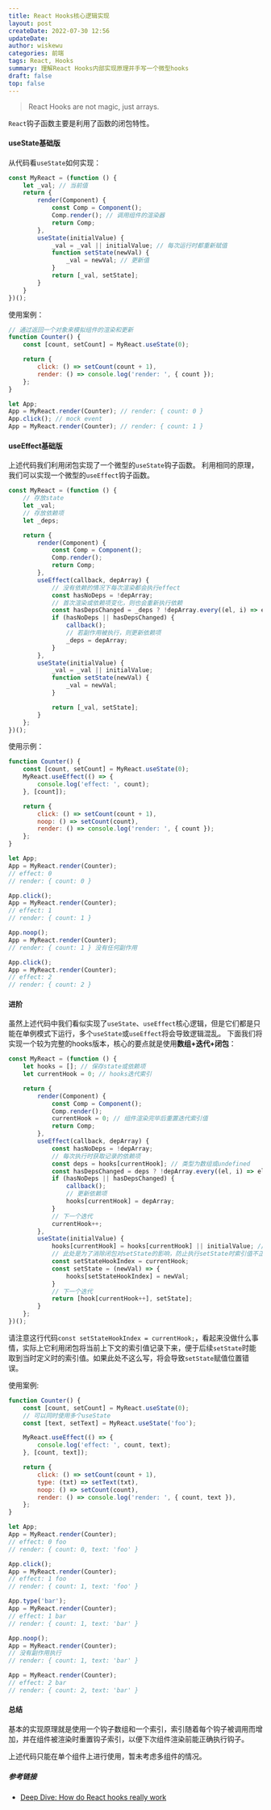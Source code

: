 ```yaml
---
title: React Hooks核心逻辑实现
layout: post
createDate: 2022-07-30 12:56
updateDate:
author: wiskewu
categories: 前端
tags: React, Hooks
summary: 理解React Hooks内部实现原理并手写一个微型hooks
draft: false
top: false
---
```


> React Hooks are not magic, just arrays.

`React`钩子函数主要是利用了函数的闭包特性。

#### useState基础版
从代码看`useState`如何实现：
```javascript
const MyReact = (function () {
    let _val; // 当前值
    return {
        render(Component) {
            const Comp = Component();
            Comp.render(); // 调用组件的渲染器
            return Comp;
        },
        useState(initialValue) {
            _val = _val || initialValue; // 每次运行时都重新赋值
            function setState(newVal) {
                _val = newVal; // 更新值
            }
            return [_val, setState];
        }
    }
})();
```
使用案例：
```javascript
// 通过返回一个对象来模拟组件的渲染和更新
function Counter() {
    const [count, setCount] = MyReact.useState(0);

    return {
        click: () => setCount(count + 1),
        render: () => console.log('render: ', { count });
    };
}

let App;
App = MyReact.render(Counter); // render: { count: 0 }
App.click(); // mock event
App = MyReact.render(Counter); // render: { count: 1 }
```

#### useEffect基础版
上述代码我们利用闭包实现了一个微型的`useState`钩子函数。
利用相同的原理，我们可以实现一个微型的`useEffect`钩子函数。
```javascript
const MyReact = (function () {
    // 存放state
    let _val;
    // 存放依赖项
    let _deps;

    return {
        render(Component) {
            const Comp = Component();
            Comp.render();
            return Comp;
        },
        useEffect(callback, depArray) {
            // 没有依赖的情况下每次渲染都会执行effect
            const hasNoDeps = !depArray;
            // 首次渲染或依赖项变化，则也会重新执行依赖
            const hasDepsChanged = _deps ? !depArray.every((el, i) => el === _deps[i]) : true;
            if (hasNoDeps || hasDepsChanged) {
                callback();
                // 若副作用被执行，则更新依赖项
                _deps = depArray;
            }
        },
        useState(initialValue) {
            _val = _val || initialValue;
            function setState(newVal) {
                _val = newVal;
            }

            return [_val, setState];
        }
    };
})();
```
使用示例：
```javascript
function Counter() {
    const [count, setCount] = MyReact.useState(0);
    MyReact.useEffect(() => {
        console.log('effect: ', count);
    }, [count]);

    return {
        click: () => setCount(count + 1),
        noop: () => setCount(count),
        render: () => console.log('render: ', { count });
    };
}

let App;
App = MyReact.render(Counter);
// effect: 0
// render: { count: 0 }

App.click();
App = MyReact.render(Counter);
// effect: 1
// render: { count: 1 }

App.noop();
App = MyReact.render(Counter);
// render: { count: 1 } 没有任何副作用

App.click();
App = MyReact.render(Counter);
// effect: 2
// render: { count: 2 }

```

#### 进阶
虽然上述代码中我们看似实现了`useState`、`useEffect`核心逻辑，但是它们都是只能在单例模式下运行，多个`useState`或`useEffect`将会导致逻辑混乱。
下面我们将实现一个较为完整的hooks版本，核心的要点就是使用**数组+迭代+闭包**：
```javascript
const MyReact = (function () {
    let hooks = []; // 保存state或依赖项
    let currentHook = 0; // hooks迭代索引

    return {
        render(Component) {
            const Comp = Component();
            Comp.render();
            currentHook = 0; // 组件渲染完毕后重置迭代索引值
            return Comp;
        },
        useEffect(callback, depArray) {
            const hasNoDeps = !depArray;
            // 每次执行时获取记录的依赖项
            const deps = hooks[currentHook]; // 类型为数组或undefined
            const hasDepsChanged = deps ? !depArray.every((el, i) => el === deps[i]) : true;
            if (hasNoDeps || hasDepsChanged) {
                callback();
                // 更新依赖项
                hooks[currentHook] = depArray;
            }
            // 下一个迭代
            currentHook++;
        },
        useState(initialValue) {
            hooks[currentHook] = hooks[currentHook] || initialValue; // 类型为any或undefined
            // 此处是为了消除闭包对setState的影响，防止执行setState时索引值不正确
            const setStateHookIndex = currentHook;
            const setState = (newVal) => {
                hooks[setStateHookIndex] = newVal;
            }
            // 下一个迭代
            return [hook[currentHook++], setState];
        }
    };
})();
```
请注意这行代码`const setStateHookIndex = currentHook;`，看起来没做什么事情，实际上它利用闭包将当前上下文的索引值记录下来，便于后续`setState`时能取到当时定义时的索引值。如果此处不这么写，将会导致`setState`赋值位置错误。

使用案例:
```javascript
function Counter() {
    const [count, setCount] = MyReact.useState(0);
    // 可以同时使用多个useState
    const [text, setText] = MyReact.useState('foo');

    MyReact.useEffect(() => {
        console.log('effect: ', count, text);
    }, [count, text]);

    return {
        click: () => setCount(count + 1),
        type: (txt) => setText(txt),
        noop: () => setCount(count),
        render: () => console.log('render: ', { count, text }),
    };
}

let App;
App = MyReact.render(Counter);
// effect: 0 foo
// render: { count: 0, text: 'foo' }

App.click();
App = MyReact.render(Counter);
// effect: 1 foo
// render: { count: 1, text: 'foo' }

App.type('bar');
App = MyReact.render(Counter);
// effect: 1 bar
// render: { count: 1, text: 'bar' }

App.noop();
App = MyReact.render(Counter);
// 没有副作用执行
// render: { count: 1, text: 'bar' }

App = MyReact.render(Counter);
// effect: 2 bar
// render: { count: 2, text: 'bar' }

```

#### 总结
基本的实现原理就是使用一个钩子数组和一个索引，索引随着每个钩子被调用而增加，并在组件被渲染时重置钩子索引，以便下次组件渲染前能正确执行钩子。

上述代码只能在单个组件上进行使用，暂未考虑多组件的情况。


##### 参考链接
- [Deep Dive: How do React hooks really work](https://www.netlify.com/blog/2019/03/11/deep-dive-how-do-react-hooks-really-work/)